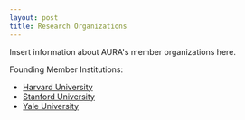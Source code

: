 ```yaml
---
layout: post
title: Research Organizations
---
```

Insert information about AURA's member organizations here.

Founding Member Institutions:

- [Harvard University](http://www.hcura.org/)
- [Stanford University](http://sura.stanford.edu/)
- [Yale University](http://yura.yale.edu/)
